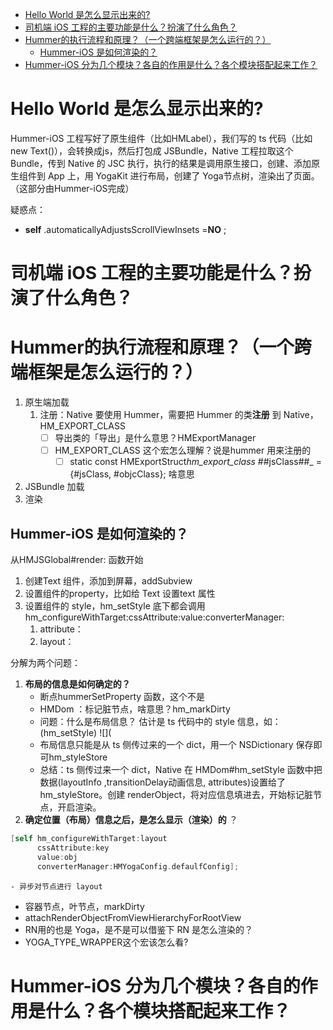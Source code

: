 - [Hello World 是怎么显示出来的?](#hello-world-是怎么显示出来的)
- [司机端 iOS 工程的主要功能是什么？扮演了什么角色？](#司机端-ios-工程的主要功能是什么扮演了什么角色)
- [Hummer的执行流程和原理？（一个跨端框架是怎么运行的？）](#hummer的执行流程和原理一个跨端框架是怎么运行的)
  - [Hummer-iOS 是如何渲染的？](#hummer-ios-是如何渲染的)
- [Hummer-iOS 分为几个模块？各自的作用是什么？各个模块搭配起来工作？](#hummer-ios-分为几个模块各自的作用是什么各个模块搭配起来工作)


# Hello World 是怎么显示出来的?

Hummer-iOS 工程写好了原生组件（比如HMLabel），我们写的 ts 代码（比如new Text()），会转换成js，然后打包成 JSBundle，Native 工程拉取这个 Bundle，传到 Native 的 JSC 执行，执行的结果是调用原生接口，创建、添加原生组件到 App 上，用 YogaKit 进行布局，创建了 Yoga节点树，渲染出了页面。（这部分由Hummer-iOS完成）

疑惑点：

* **self** .automaticallyAdjustsScrollViewInsets =**NO** ;

# 司机端 iOS 工程的主要功能是什么？扮演了什么角色？

# Hummer的执行流程和原理？（一个跨端框架是怎么运行的？）

1. 原生端加载
   1. 注册：Native 要使用 Hummer，需要把 Hummer 的类**注册** 到 Native，HM_EXPORT_CLASS
      * [ ] 导出类的「导出」是什么意思？HMExportManager
      * [ ] HM_EXPORT_CLASS 这个宏怎么理解？说是hummer 用来注册的
        * [ ] static const HMExportStruct*hm_export_class* ##jsClass##_ = {#jsClass, #objcClass}; 啥意思
2. JSBundle 加载
3. 渲染

## Hummer-iOS 是如何渲染的？

从HMJSGlobal#render: 函数开始

1. 创建Text 组件，添加到屏幕，addSubview
2. 设置组件的property，比如给 Text 设置text 属性
3. 设置组件的 style，hm_setStyle
   底下都会调用hm_configureWithTarget:cssAttribute:value:converterManager:
   1. attribute：
   2. layout：

分解为两个问题：

1. **布局的信息是如何确定的？**
   * 断点hummerSetProperty 函数，这个不是
   * HMDom ：标记脏节点，啥意思？hm_markDirty
   * 问题：什么是布局信息？
     估计是 ts 代码中的 style 信息，如：(hm_setStyle)
     ![](
   * 布局信息只能是从 ts 侧传过来的一个 dict，用一个 NSDictionary 保存即可hm_styleStore
   * 总结：ts 侧传过来一个 dict，Native 在 HMDom#hm_setStyle 函数中把数据(layoutInfo ,transitionDelay动画信息, attributes)设置给了hm_styleStore。创建 renderObject，将对应信息填进去，开始标记脏节点，开启渲染。
2. **确定位置（布局）信息之后，是怎么显示（渲染）的** ？

```Objective-C
[self hm_configureWithTarget:layout 
      cssAttribute:key 
      value:obj 
      converterManager:HMYogaConfig.defaulfConfig];

```

```
- 异步对节点进行 layout
```

* 容器节点，叶节点，markDirty
* attachRenderObjectFromViewHierarchyForRootView
* RN用的也是 Yoga，是不是可以借鉴下 RN 是怎么渲染的？
* YOGA_TYPE_WRAPPER这个宏该怎么看?

# Hummer-iOS 分为几个模块？各自的作用是什么？各个模块搭配起来工作？
